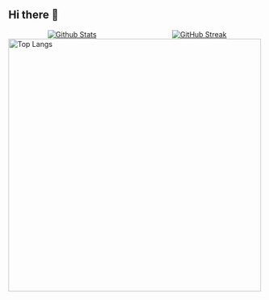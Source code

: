 ## Hi there 👋
<div style="display: flex; width: 100%;">
  <a href="https://github.com/vrwboi" style="flex: 1; text-align: center;">
    <img height="170" align="center" src="https://github-readme-stats.vercel.app/api?username=vrwboi&show_icons=true&theme=omni&count_private=true" alt="Github Stats" style="max-width: 100%; height: auto;" />
  </a>
  <a href="https://github.com/vrwboi" style="flex: 1; text-align: center;">
    <img height="170" align="center" src="https://streak-stats.demolab.com?user=vrwboi&theme=neon&mode=weekly" alt="GitHub Streak" style="max-width: 100%; height: auto;" />
  </a>
</div>
<a href="https://github.com/anuraghazra/github-readme-stats">
        <img height="500"  align="center" src="https://github-readme-stats.vercel.app/api/top-langs/?username=anuraghazra&langs_count=15&layout=pie" alt="Top Langs" style="max-width: 100%" />
</a>


<!--
**vrwboi/vrwboi** is a ✨ _special_ ✨ repository because its `README.md` (this file) appears on your GitHub profile.

Here are some ideas to get you started:


- 🔭 I’m currently working on ...
- 🌱 I’m currently learning ...
- 👯 I’m looking to collaborate on ...
- 🤔 I’m looking for help with ...
- 💬 Ask me about ...
- 📫 How to reach me: ...
- 😄 Pronouns: ...
- ⚡ Fun fact: ...
-->
